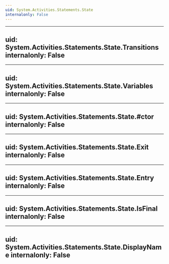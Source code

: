 ```yaml
---
uid: System.Activities.Statements.State
internalonly: False
---
```


---
uid: System.Activities.Statements.State.Transitions
internalonly: False
---

---
uid: System.Activities.Statements.State.Variables
internalonly: False
---

---
uid: System.Activities.Statements.State.#ctor
internalonly: False
---

---
uid: System.Activities.Statements.State.Exit
internalonly: False
---

---
uid: System.Activities.Statements.State.Entry
internalonly: False
---

---
uid: System.Activities.Statements.State.IsFinal
internalonly: False
---

---
uid: System.Activities.Statements.State.DisplayName
internalonly: False
---
